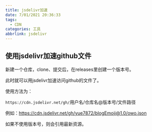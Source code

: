 ```yaml
---
title: jsdelivr加速
date: 7/01/2021 20:36:33
tags:
  - CDN
categories: 工具
abbrlink: jsdelivr
---
```


## 使用jsdelivr加速github文件

新建一个仓库，clone、提交后，在releases里创建一个版本号。

此时就可以用jsdelivr加速访问github的文件了。

使用方法为：

`https://cdn.jsdelivr.net/gh/`用户名/仓库名@版本号/文件路径

例如：https://cdn.jsdelivr.net/gh/yue7872/blogEmoji@1.0/owo.json

如果不使用版本号，则会引用最新资源。

